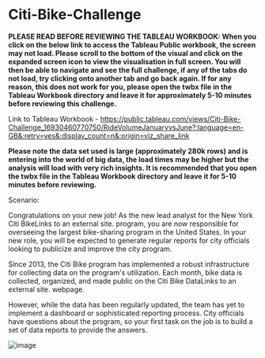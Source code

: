 # Citi-Bike-Challenge
<b> PLEASE READ BEFORE REVIEWING THE TABLEAU WORKBOOK: 
When you click on the below link to access the Tableau Public workbook, the screen may not load. Please scroll to the bottom of the visual and click on the expanded screen icon to view the visualisation in full screen. You will then be able to navigate and see the full challenge, if any of the tabs do not load, try clicking onto another tab and go back again. If for any reason, this does not work for you, please open the twbx file in the Tableau Workbook directory and leave it for approximately 5-10 minutes before reviewing this challenge.</b>

Link to Tableau Workbook - https://public.tableau.com/views/Citi-Bike-Challenge_16930460770750/RideVolumeJanuaryvsJune?:language=en-GB&:retry=yes&:display_count=n&:origin=viz_share_link

<b>Please note the data set used is large (approximately 280k rows) and is entering into the world of big data, the load times may be higher but the analysis will load with very rich insights. It is recommended that you open the twbx file in the Tableau Workbook directory and leave it for 5-10 minutes before reviewing.</b>

Scenario: 

Congratulations on your new job! As the new lead analyst for the New York Citi BikeLinks to an external site. program, you are now responsible for overseeing the largest bike-sharing program in the United States. In your new role, you will be expected to generate regular reports for city officials looking to publicize and improve the city program.

Since 2013, the Citi Bike program has implemented a robust infrastructure for collecting data on the program's utilization. Each month, bike data is collected, organized, and made public on the Citi Bike DataLinks to an external site. webpage.

However, while the data has been regularly updated, the team has yet to implement a dashboard or sophisticated reporting process. City officials have questions about the program, so your first task on the job is to build a set of data reports to provide the answers.

![image](https://github.com/lishanisrikaran/Citi-Bike-Challenge/assets/126973634/dbd6946d-869b-4b7c-a125-64fbe6ba534b)



